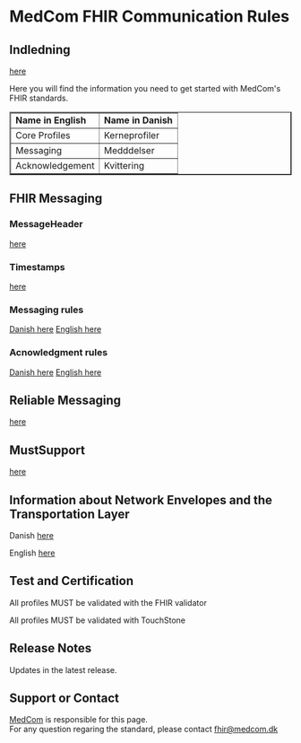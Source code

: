 # MedCom FHIR Communication Rules

## Indledning

[here](/assets/documents/01-Indledning.md)

Here you will find the information you need to get started with MedCom's FHIR standards.

<table border=2>
    <tr border=2>
        <td><b>Name in English</b></td>
        <td><b>Name in Danish</b></td>
    </tr>
    <tr border=2>
        <td>Core Profiles</td>
        <td>Kerneprofiler</td>
    </tr>
    <tr border=2>
        <td>Messaging</td>
        <td>Medddelser</td>
    </tr>
    <tr border=2>
        <td>Acknowledgement</td>
        <td>Kvittering</td>
    </tr>
</table>

## FHIR Messaging

### MessageHeader

[here](/assets/documents/MessageHeader_Identifiers.md)

### Timestamps

[here](/assets/documents/MessageHeader_Timestamps.md)

### Messaging rules

[Danish here](/assets/documents/Rules_Messaging-DA.md)
[English here](/assets/documents/Rules_Messaging-EN.md)

### Acnowledgment rules

[Danish here](/assets/documents/Rules_Acknowledgment-DA.md)
[English here](/assets/documents/Rules_Acknowledgment-EN.md)

## Reliable Messaging

[here](/assets/documents/Reliable_Messaging.md)

## MustSupport

[here](/assets/documents/MustSupport.md)

## Information about Network Envelopes and the Transportation Layer

Danish [here](/assets/documents/MedComs_FHIR-meddelelser_og_forsendelseskuvert.md)

English [here](/assets/documents/MedComFHIRMessagesAndNetworkEnvelopes.md)

## Test and Certification

All profiles MUST be validated with the FHIR validator

All profiles MUST be validated with TouchStone

## Release Notes

Updates in the latest release.

## Support or Contact

[MedCom](https://www.medcom.dk/) is responsible for this page.  
For any question regaring the standard, please contact <fhir@medcom.dk>

